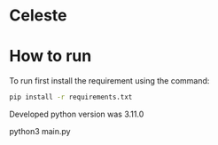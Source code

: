 # Celeste
# How to run
To run first install the requirement using the command:
```bash
pip install -r requirements.txt
```
Developed python version was 3.11.0

python3 main.py
